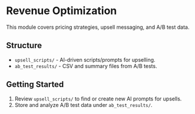 # Revenue Optimization

This module covers pricing strategies, upsell messaging, and A/B test data.

## Structure
- `upsell_scripts/` - AI-driven scripts/prompts for upselling.
- `ab_test_results/` - CSV and summary files from A/B tests.

## Getting Started
1. Review `upsell_scripts/` to find or create new AI prompts for upsells.
2. Store and analyze A/B test data under `ab_test_results/`.

